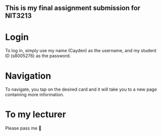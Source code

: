 ## This is my final assignment submission for NIT3213

# Login
To log in, simply use my name (Cayden) as the username, and my student ID (s8005276) as the password.

# Navigation
To navigate, you tap on the desired card and it will take you to a new page containing more information.

# To my lecturer
Please pass me 🙏